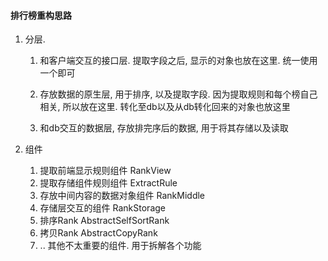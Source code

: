 #### 排行榜重构思路

1. 分层. 

   1. 和客户端交互的接口层.  提取字段之后, 显示的对象也放在这里.  统一使用一个即可

   2. 存放数据的原生层, 用于排序, 以及提取字段.   因为提取规则和每个榜自己相关, 所以放在这里.   转化至db以及从db转化回来的对象也放这里
   3. 和db交互的数据层, 存放排完序后的数据, 用于将其存储以及读取

2. 组件
   1. 提取前端显示规则组件  RankView
   2. 提取存储组件规则组件  ExtractRule
   3. 存放中间内容的数据对象组件 RankMiddle
   4. 存储层交互的组件 RankStorage
   5. 排序Rank  AbstractSelfSortRank
   6. 拷贝Rank AbstractCopyRank
   7. .. 其他不太重要的组件. 用于拆解各个功能
